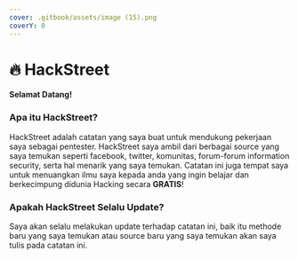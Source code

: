 ```yaml
---
cover: .gitbook/assets/image (15).png
coverY: 0
---
```


# 🔥 HackStreet

**Selamat Datang!**

### Apa itu HackStreet?

HackStreet adalah catatan yang saya buat untuk mendukung pekerjaan saya sebagai pentester. HackStreet saya ambil dari berbagai source yang saya temukan seperti facebook, twitter, komunitas, forum-forum information security, serta hal menarik yang saya temukan. Catatan ini juga tempat saya untuk menuangkan ilmu saya kepada anda yang ingin belajar dan berkecimpung didunia Hacking secara **GRATIS**!

### Apakah HackStreet Selalu Update?

Saya akan selalu melakukan update terhadap catatan ini, baik itu methode baru yang saya temukan atau source baru yang saya temukan akan saya tulis pada catatan ini.



